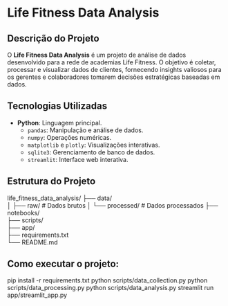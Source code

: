 # Life Fitness Data Analysis

## Descrição do Projeto

O **Life Fitness Data Analysis** é um projeto de análise de dados desenvolvido para a rede de academias Life Fitness. O objetivo é coletar, processar e visualizar dados de clientes, fornecendo insights valiosos para os gerentes e colaboradores tomarem decisões estratégicas baseadas em dados.

## Tecnologias Utilizadas

- **Python**: Linguagem principal.
  - `pandas`: Manipulação e análise de dados.
  - `numpy`: Operações numéricas.
  - `matplotlib` e `plotly`: Visualizações interativas.
  - `sqlite3`: Gerenciamento de banco de dados.
  - `streamlit`: Interface web interativa.
  
## Estrutura do Projeto
life_fitness_data_analysis/
├── data/                       
│   ├── raw/                    # Dados brutos
│   └── processed/              # Dados processados
├── notebooks/                  
├── scripts/                    
├── app/                        
├── requirements.txt            
└── README.md

## Como executar o projeto:
pip install -r requirements.txt
python scripts/data_collection.py
python scripts/data_processing.py
python scripts/data_analysis.py
streamlit run app/streamlit_app.py